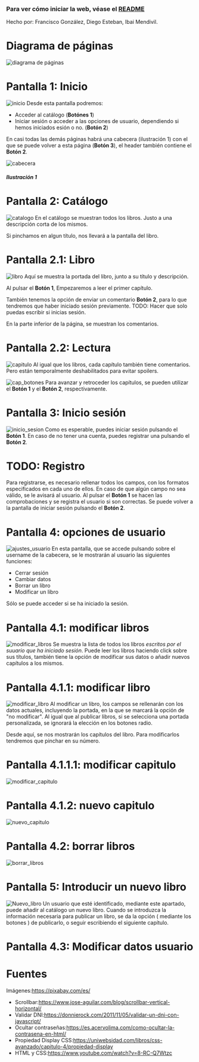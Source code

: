 ### Para ver cómo iniciar la web, véase el [README](https://github.com/Calcoph/librerium/blob/master/README.md)

Hecho por: Francisco González, Diego Esteban, Ibai Mendivil.

# Diagrama de páginas

![diagrama de páginas]

# Pantalla 1: Inicio
![inicio]
Desde esta pantalla podremos:
 * Acceder al catálogo (**Botónes 1**)
 * Iniciar sesión o acceder a las opciones de usuario, dependiendo si hemos iniciados esión o no. (**Botón 2**)

En casi todas las demás páginas habrá una cabecera (ilustración 1) con el que se puede volver a esta página (**Botón 3**), el header también contiene el **Botón 2**.

![cabecera]
##### Ilustración 1

# Pantalla 2: Catálogo
![catalogo]
En el catálogo se muestran todos los libros. Justo a una descripción corta de los mismos.

Si pinchamos en algun título, nos llevará a la pantalla del libro.

# Pantalla 2.1: Libro
![libro]
Aquí se muestra la portada del libro, junto a su título y descripción.

Al pulsar el **Botón 1**, Empezaremos a leer el primer capítulo.

También tenemos la opción de enviar un comentario **Botón 2**, para lo que tendremos que haber iniciado sesión previamente. TODO: Hacer que solo puedas escribir si inicias sesión.

En la parte inferior de la página, se muestran los comentarios.

# Pantalla 2.2: Lectura
![capitulo]
Al igual que los libros, cada capítulo también tiene comentarios. Pero están temporalmente deshabilitados para evitar spoilers.

![cap_botones]
Para avanzar y retroceder los capítulos, se pueden utilizar el **Botón 1** y el **Botón 2**, respectivamente.

# Pantalla 3: Inicio sesión
![inicio_sesion]
Como es esperable, puedes iniciar sesión pulsando el **Botón 1**. En caso de no tener una cuenta, puedes registrar una pulsando el **Botón 2**.

# TODO: Registro
Para registrarse, es necesario rellenar todos los campos, con los formatos especificados en cada uno de ellos.
En caso de que algún campo no sea válido, se le avisará al usuario. Al pulsar el **Botón 1** se hacen las comprobaciones y
se registra el usuario si son correctas. Se puede volver a la pantalla de iniciar sesión pulsando el **Botón 2**.

# Pantalla 4: opciones de usuario
![ajustes_usuario]
En esta pantalla, que se accede pulsando sobre el username de la cabecera, se le mostrarán al usuario las siguientes funciones:
 * Cerrar sesión
 * Cambiar datos
 * Borrar un libro
 * Modificar un libro

Sólo se puede acceder si se ha iniciado la sesión.

# Pantalla 4.1: modificar libros
![modificar_libros]
Se muestra la lista de todos los libros *escritos por el suuario que ha iniciado sesión*.
Puede leer los libros haciendo click sobre sus títulos, también tiene la opción de modificar sus datos o añadir nuevos capítulos a los mismos.

# Pantalla 4.1.1: modificar libro
![modificar_libro]
Al modificar un libro, los campos se rellenarán con los datos actuales, incluyendo la portada, en la que se marcará la opción de "no modificar".
Al igual que al publicar libros, si se selecciona una portada personalizada, se ignorará la elección en los botones radio.

Desde aquí, se nos mostrarán los capítulos del libro. Para modificarlos tendremos que pinchar en su número.

# Pantalla 4.1.1.1: modificar capitulo
![modificar_capitulo]

# Pantalla 4.1.2: nuevo capitulo
![nuevo_capitulo]

# Pantalla 4.2: borrar libros
![borrar_libros]

# Pantalla 5: Introducir un nuevo libro
![Nuevo_libro]
Un usuario que esté identificado, mediante este apartado, puede añadir al catálogo un nuevo libro.
Cuando se introduzca la información necesaria para publicar un libro, se da la opción ( mediante los botones ) de publicarlo, o seguir escribiendo el siguiente capítulo.

# Pantalla 4.3: Modificar datos usuario
# Fuentes
Imágenes:https://pixabay.com/es/
* Scrollbar:https://www.jose-aguilar.com/blog/scrollbar-vertical-horizontal/
* Validar DNI:https://donnierock.com/2011/11/05/validar-un-dni-con-javascript/
* Ocultar contraseñas:https://es.acervolima.com/como-ocultar-la-contrasena-en-html/
* Propiedad Display CSS:https://uniwebsidad.com/libros/css-avanzado/capitulo-4/propiedad-display
* HTML y CSS:https://www.youtube.com/watch?v=8-RC-Q7Wtzc

[diagrama de páginas]: imagenes/diagrama_paginas.png
[inicio]: imagenes/index.png
[cabecera]: imagenes/cabecera.png
[catalogo]: imagenes/catalogo.png
[libro]: imagenes/libro.png
[capitulo]: imagenes/capitulo.png
[cap_botones]: imagenes/cap_botones.png
[inicio_sesion]: imagenes/inicio_sesion.png
[Nuevo_libro]: imagenes/Nuevo_libro.png
[ajustes_usuario]: imagenes/ajustes_usuario.png
[modificar_libro]: imagenes/modificar_libro.png
[modificar_capitulo]: imagenes/modificar_capitulo.png
[nuevo_capitulo]: imagenes/nuevo_capitulo.png
[modificar_libros]: imagenes/modificar_libros.png
[borrar_libros]: imagenes/borrar_libros.png 
